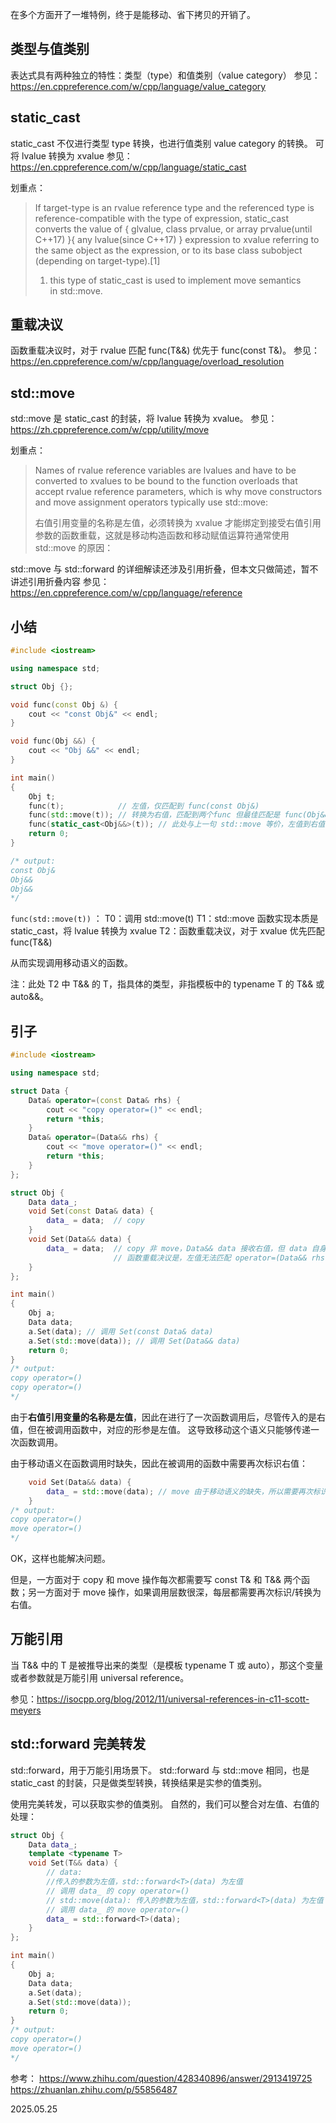 在多个方面开了一堆特例，终于是能移动、省下拷贝的开销了。
## 类型与值类别

表达式具有两种独立的特性：类型（type）和值类别（value category）
参见：https://en.cppreference.com/w/cpp/language/value_category
## static_cast

static_cast 不仅进行类型 type 转换，也进行值类别 value category 的转换。
可将 lvalue 转换为 xvalue
参见：https://en.cppreference.com/w/cpp/language/static_cast

划重点：
>If target-type is an rvalue reference type and the referenced type is reference-compatible with the type of expression, static_cast converts the value of { glvalue, class prvalue, or array prvalue(until C++17) }{ any lvalue(since C++17) } expression to xvalue referring to the same object as the expression, or to its base class subobject (depending on target-type).\[1\]
> 
>1. this type of static_cast is used to implement move semantics in std::move.

## 重载决议

函数重载决议时，对于 rvalue 匹配 func(T&&) 优先于 func(const T&)。
参见：https://en.cppreference.com/w/cpp/language/overload_resolution
## std::move
std::move 是 static_cast 的封装，将 lvalue 转换为 xvalue。
参见：https://zh.cppreference.com/w/cpp/utility/move

划重点：
>Names of rvalue reference variables are lvalues and have to be converted to xvalues to be bound to the function overloads that accept rvalue reference parameters, which is why move constructors and move assignment operators typically use std::move:
> 
>右值引用变量的名称是左值，必须转换为 xvalue 才能绑定到接受右值引用参数的函数重载，这就是移动构造函数和移动赋值运算符通常使用 std::move 的原因：

std::move 与 std::forward 的详细解读还涉及引用折叠，但本文只做简述，暂不讲述引用折叠内容
参见：https://en.cppreference.com/w/cpp/language/reference
## 小结

```cpp
#include <iostream>

using namespace std;

struct Obj {};

void func(const Obj &) {
    cout << "const Obj&" << endl;
}

void func(Obj &&) {
    cout << "Obj &&" << endl;
}

int main()
{
    Obj t;
    func(t);            // 左值，仅匹配到 func(const Obj&)
    func(std::move(t)); // 转换为右值，匹配到两个func 但最佳匹配是 func(Obj&&)
    func(static_cast<Obj&&>(t)); // 此处与上一句 std::move 等价，左值到右值的转换,从而影响到重载决议，优先匹配 func(Obj&&)
    return 0;
}

/* output:
const Obj&
Obj&&
Obj&&
*/
```

`func(std::move(t))` ：
T0：调用 std::move(t)
T1：std::move 函数实现本质是 static_cast，将 lvalue 转换为 xvalue
T2：函数重载决议，对于 xvalue 优先匹配 func(T&&) 

从而实现调用移动语义的函数。

注：此处 T2 中 T&& 的 T，指具体的类型，非指模板中的 typename T 的 T&& 或 auto&&。

## 引子

```cpp
#include <iostream>

using namespace std;

struct Data {
    Data& operator=(const Data& rhs) {
        cout << "copy operator=()" << endl;
        return *this;
    }
    Data& operator=(Data&& rhs) {
        cout << "move operator=()" << endl;
        return *this;
    }
};

struct Obj {
    Data data_;
    void Set(const Data& data) {
        data_ = data;  // copy
    }
    void Set(Data&& data) {
        data_ = data;  // copy 非 move，Data&& data 接收右值，但 data 自身是左值，
                       // 函数重载决议是，左值无法匹配 operator=(Data&& rhs)
    }
};

int main()
{
    Obj a;
    Data data;
    a.Set(data); // 调用 Set(const Data& data)
    a.Set(std::move(data)); // 调用 Set(Data&& data)
    return 0;
}
/* output:
copy operator=()
copy operator=()
*/
```

由于**右值引用变量的名称是左值**，因此在进行了一次函数调用后，尽管传入的是右值，但在被调用函数中，对应的形参是左值。
这导致移动这个语义只能够传递一次函数调用。

由于移动语义在函数调用时缺失，因此在被调用的函数中需要再次标识右值：

```cpp
    void Set(Data&& data) {
        data_ = std::move(data); // move 由于移动语义的缺失，所以需要再次标识/转换为右值
    }
/* output:
copy operator=()
move operator=()
*/
```

OK，这样也能解决问题。

但是，一方面对于 copy 和 move 操作每次都需要写 const T& 和 T&& 两个函数；另一方面对于 move 操作，如果调用层数很深，每层都需要再次标识/转换为右值。
## 万能引用

当 T&& 中的 T 是被推导出来的类型（是模板 typename T 或 auto），那这个变量或者参数就是万能引用 universal reference。

参见：https://isocpp.org/blog/2012/11/universal-references-in-c11-scott-meyers
## std::forward 完美转发 

std::forward，用于万能引用场景下。
std::forward 与 std::move 相同，也是 static_cast 的封装，只是做类型转换，转换结果是实参的值类别。

使用完美转发，可以获取实参的值类别。
自然的，我们可以整合对左值、右值的处理：

```cpp
struct Obj {
    Data data_;
    template <typename T>
    void Set(T&& data) {
        // data:
        //传入的参数为左值，std::forward<T>(data) 为左值
        // 调用 data_ 的 copy operator=()
        // std::move(data): 传入的参数为左值，std::forward<T>(data) 为左值
        // 调用 data_ 的 move operator=()
        data_ = std::forward<T>(data);
    }
};

int main()
{
    Obj a;
    Data data;
    a.Set(data);
    a.Set(std::move(data));
    return 0;
}
/* output:
copy operator=()
move operator=()
*/
```

参考：
https://www.zhihu.com/question/428340896/answer/2913419725
https://zhuanlan.zhihu.com/p/55856487

2025.05.25